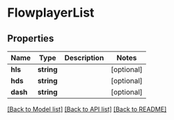# FlowplayerList

## Properties
Name | Type | Description | Notes
------------ | ------------- | ------------- | -------------
**hls** | **string** |  | [optional] 
**hds** | **string** |  | [optional] 
**dash** | **string** |  | [optional] 

[[Back to Model list]](../README.md#documentation-for-models) [[Back to API list]](../README.md#documentation-for-api-endpoints) [[Back to README]](../README.md)


